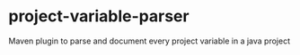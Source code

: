 # project-variable-parser
Maven plugin to parse and document every project variable in a java project
